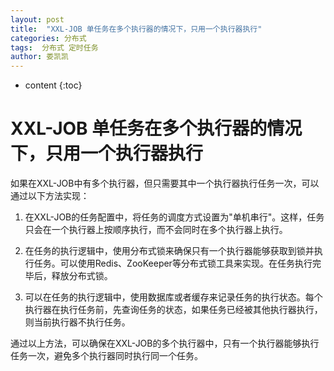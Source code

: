 ```yaml
---
layout: post
title:  "XXL-JOB 单任务在多个执行器的情况下，只用一个执行器执行"
categories: 分布式
tags:  分布式 定时任务
author: 娄凯凯
---
```


* content
{:toc}

# XXL-JOB 单任务在多个执行器的情况下，只用一个执行器执行

如果在XXL-JOB中有多个执行器，但只需要其中一个执行器执行任务一次，可以通过以下方法实现：

1. 在XXL-JOB的任务配置中，将任务的调度方式设置为"单机串行"。这样，任务只会在一个执行器上按顺序执行，而不会同时在多个执行器上执行。




2. 在任务的执行逻辑中，使用分布式锁来确保只有一个执行器能够获取到锁并执行任务。可以使用Redis、ZooKeeper等分布式锁工具来实现。在任务执行完毕后，释放分布式锁。

3. 可以在任务的执行逻辑中，使用数据库或者缓存来记录任务的执行状态。每个执行器在执行任务前，先查询任务的状态，如果任务已经被其他执行器执行，则当前执行器不执行任务。

通过以上方法，可以确保在XXL-JOB的多个执行器中，只有一个执行器能够执行任务一次，避免多个执行器同时执行同一个任务。